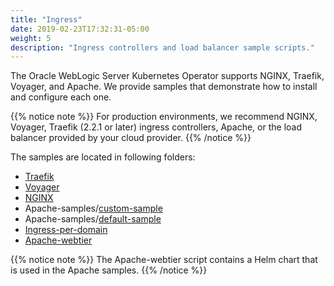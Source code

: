 ```yaml
---
title: "Ingress"
date: 2019-02-23T17:32:31-05:00
weight: 5
description: "Ingress controllers and load balancer sample scripts."
---
```



The Oracle WebLogic Server Kubernetes Operator supports NGINX, Traefik, Voyager, and Apache. We provide samples that demonstrate how to install and configure each one.

{{% notice note %}}
For production environments, we recommend NGINX, Voyager, Traefik (2.2.1 or later) ingress controllers, Apache, or the load balancer provided by your cloud provider.
{{% /notice %}}


The samples are located in following folders:

* [Traefik](https://github.com/oracle/weblogic-kubernetes-operator/blob/master/kubernetes/samples/charts/traefik/README.md)
* [Voyager](https://github.com/oracle/weblogic-kubernetes-operator/blob/master/kubernetes/samples/charts/voyager/README.md)
* [NGINX](https://github.com/oracle/weblogic-kubernetes-operator/blob/master/kubernetes/samples/charts/nginx/README.md)
* Apache-samples/[custom-sample](https://github.com/oracle/weblogic-kubernetes-operator/blob/master/kubernetes/samples/charts/apache-samples/custom-sample/README.md)
* Apache-samples/[default-sample](https://github.com/oracle/weblogic-kubernetes-operator/blob/master/kubernetes/samples/charts/apache-samples/default-sample/README.md)
* [Ingress-per-domain](https://github.com/oracle/weblogic-kubernetes-operator/blob/master/kubernetes/samples/charts/ingress-per-domain/README.md)
* [Apache-webtier](https://github.com/oracle/weblogic-kubernetes-operator/blob/master/kubernetes/samples/charts/apache-webtier/README.md)

{{% notice note %}}
The Apache-webtier script contains a Helm chart that is used in the Apache samples.
{{% /notice %}}
